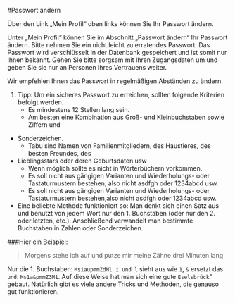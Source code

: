 #Passwort ändern

Über den Link „Mein Profil“ oben links können Sie Ihr Passwort ändern.

Unter „Mein Profil“ können Sie im Abschnitt „Passwort ändern“ Ihr Passwort ändern. Bitte nehmen Sie ein nicht leicht zu erratendes Passwort. Das Passwort wird verschlüsselt in der Datenbank gespeichert und ist somit nur Ihnen bekannt. Gehen Sie bitte sorgsam mit Ihren Zugangsdaten um und geben Sie sie nur an Personen Ihres Vertrauens weiter.

Wir empfehlen Ihnen das Passwort in regelmäßigen Abständen zu ändern.


1. Tipp: Um ein sicheres Passwort zu erreichen, sollten folgende Kriterien befolgt werden.
	* Es mindestens 12 Stellen lang sein.
	* Am besten eine Kombination aus Groß- und Kleinbuchstaben sowie Ziffern und
* Sonderzeichen.
	* Tabu sind Namen von Familienmitgliedern, des Haustieres, des besten Freundes, des
* Lieblingsstars oder deren Geburtsdaten usw
	* Wenn möglich sollte es nicht in Wörterbüchern vorkommen.
	* Es soll nicht aus gängigen Varianten und Wiederholungs- oder Tastaturmustern bestehen, also nicht asdfgh oder 1234abcd usw.
	* Es soll nicht aus gängigen Varianten und Wiederholungs- oder Tastaturmustern bestehen,also nicht asdfgh oder 1234abcd usw.
* Eine beliebte Methode funktioniert so: Man denkt sich einen Satz aus und benutzt von jedem Wort nur den 1. Buchstaben (oder nur den 2. oder letzten, etc.). Anschließend verwandelt man bestimmte Buchstaben in Zahlen oder Sonderzeichen. 

###Hier ein Beispiel:

> Morgens stehe ich auf und putze mir meine Zähne drei Minuten lang

Nur die 1. Buchstaben: `MsiaupmmZdMl`. `i und l` sieht aus wie `1`, `&` ersetzt das `und`: `Ms1a&pmmZ3M1`. Auf diese Weise hat man sich eine gute `Eselsbrück`" gebaut. Natürlich gibt es viele andere Tricks und Methoden, die genauso gut funktionieren.
